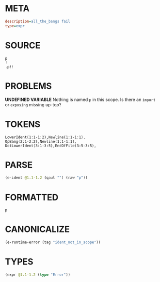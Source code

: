 # META
~~~ini
description=all_the_bangs fail
type=expr
~~~
# SOURCE
~~~roc
p
!
.p!!
~~~
# PROBLEMS
**UNDEFINED VARIABLE**
Nothing is named `p` in this scope.
Is there an `import` or `exposing` missing up-top?

# TOKENS
~~~zig
LowerIdent(1:1-1:2),Newline(1:1-1:1),
OpBang(2:1-2:2),Newline(1:1-1:1),
DotLowerIdent(3:1-3:5),EndOfFile(3:5-3:5),
~~~
# PARSE
~~~clojure
(e-ident @1.1-1.2 (qaul "") (raw "p"))
~~~
# FORMATTED
~~~roc
p
~~~
# CANONICALIZE
~~~clojure
(e-runtime-error (tag "ident_not_in_scope"))
~~~
# TYPES
~~~clojure
(expr @1.1-1.2 (type "Error"))
~~~
